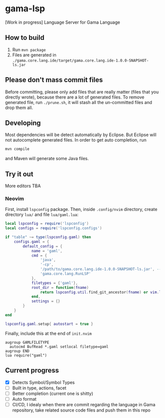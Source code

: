 # gama-lsp
[Work in progress] Language Server for Gama Language

## How to build

1. Run `mvn package`
2. Files are generated in `./gama.core.lang.ide/target/gama.core.lang.ide-1.0.0-SNAPSHOT-ls.jar`

## Please don't mass commit files

Before committing, please only add files that are really matter (files that you directly wrote), because there are a lot of generated files. To remove generated file, run `./prune.sh`, it will stash all the un-committed files and drop them all.

## Developing

Most dependencies will be detect automatically by Eclipse. But Eclipse will not autocomplete generated files. In order to get auto completion, run

```bash
mvn compile
```

and Maven will generate some Java files.

## Try it out

More editors TBA

### Neovim

First, install `lspconfig` package. Then, inside `.config/nvim` directory, create directory `lua/` and file `lua/gaml.lua`:

```lua
local lspconfig = require('lspconfig')
local configs = require('lspconfig.configs')

if "table" ~= type(lspconfig.gaml) then
    configs.gaml = {
        default_config = {
            name = 'gaml',
            cmd = {
                'java',
                '-cp',
                '/path/to/gama.core.lang.ide-1.0.0-SNAPSHOT-ls.jar', -- CHANGE THIS TO THE CORRECT PATH ON YOUR COMPUTER
                'gama.core.lang.RunLSP'
            },
            filetypes = {'gaml'},
            root_dir = function(fname)
                return lspconfig.util.find_git_ancestor(fname) or vim.loop.os_homedir()
            end,
            settings = {}
        }
    }
end

lspconfig.gaml.setup{ autostart = true }
```

Finally, include this at the end of `init.nvim`
```
augroup GAMLFILETYPE
  autocmd BufRead *.gaml setlocal filetype=gaml
augroup END
lua require("gaml")
```

## Current progress

- [x] Detects Symbol/Symbol Types
- [ ] Built in type, actions, facet
- [ ] Better completion (current one is shitty)
- [ ] Auto format
- [ ] CI/CD, I idealy when there are commit regarding the language in Gama repository, take related source code files and push them in this repo
